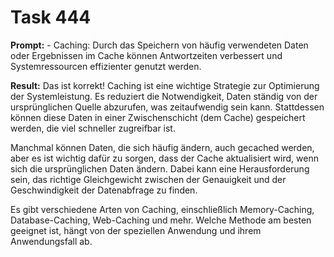 # Task 444

**Prompt:** - Caching: Durch das Speichern von häufig verwendeten Daten oder Ergebnissen im Cache können Antwortzeiten verbessert und Systemressourcen effizienter genutzt werden.

**Result:**
Das ist korrekt! Caching ist eine wichtige Strategie zur Optimierung der Systemleistung. Es reduziert die Notwendigkeit, Daten ständig von der ursprünglichen Quelle abzurufen, was zeitaufwendig sein kann. Stattdessen können diese Daten in einer Zwischenschicht (dem Cache) gespeichert werden, die viel schneller zugreifbar ist.

Manchmal können Daten, die sich häufig ändern, auch gecached werden, aber es ist wichtig dafür zu sorgen, dass der Cache aktualisiert wird, wenn sich die ursprünglichen Daten ändern. Dabei kann eine Herausforderung sein, das richtige Gleichgewicht zwischen der Genauigkeit und der Geschwindigkeit der Datenabfrage zu finden.

Es gibt verschiedene Arten von Caching, einschließlich Memory-Caching, Database-Caching, Web-Caching und mehr. Welche Methode am besten geeignet ist, hängt von der speziellen Anwendung und ihrem Anwendungsfall ab.
